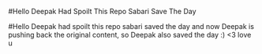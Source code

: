 #Hello Deepak Had Spoilt This Repo 
Sabari Save The Day

#Hello Deepak had spoilt this repo sabari saved the day and now Deepak is pushing back the original content, so Deepak also saved the day :) <3 love u